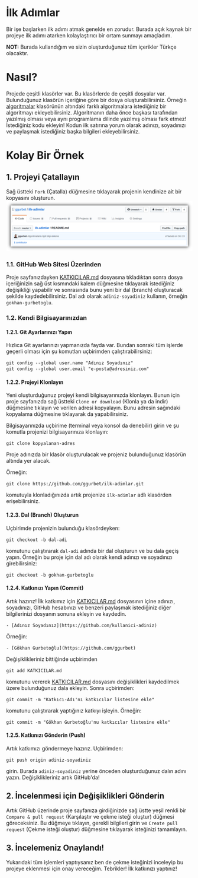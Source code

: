 # İlk Adımlar
Bir işe başlarken ilk adımı atmak genelde en zorudur. Burada açık kaynak bir projeye ilk adımı atarken kolaylaştırıcı bir ortam sunmayı amaçladım.

**NOT:** Burada kullandığım ve sizin oluşturduğunuz tüm içerikler Türkçe olacaktır.

# Nasıl?
Projede çeşitli klasörler var. Bu klasörlerde de çeşitli dosyalar var. Bulunduğunuz klasörün içeriğine göre bir dosya oluşturabilirsiniz. Örneğin [algoritmalar](algoritmalar) klasörünün altındaki farklı algoritmalara istediğiniz bir algoritmayı ekleyebilirsiniz. Algoritmanın daha önce başkası tarafından yazılmış olması veya aynı programlama dilinde yazılmış olması fark etmez! İstediğiniz kodu ekleyin! Kodun ilk satırına yorum olarak adınızı, soyadınızı ve paylaşmak istediğiniz başka bilgileri ekleyebilirsiniz.

# Kolay Bir Örnek

## 1. Projeyi Çatallayın
Sağ üstteki `Fork` (Çatalla) düğmesine tıklayarak projenin kendinize ait bir kopyasını oluşturun.
![](/resimler/catalla-dugmesi.png)

### 1.1. GitHub Web Sitesi Üzerinden
Proje sayfanızdayken [KATKICILAR.md](KATKICILAR.md) dosyasına tıkladıktan sonra dosya içeriğinizin sağ üst kısmındaki kalem düğmesine tıklayarak istediğiniz değişikliği yapabilir ve sonrasında bunu yeni bir dal (branch) oluşturacak şekilde kaydedebilirsiniz. Dal adı olarak `adiniz-soyadiniz` kullanın, örneğin `gokhan-gurbetoglu`.

### 1.2. Kendi Bilgisayarınızdan

#### 1.2.1.  Git Ayarlarınızı Yapın
Hızlıca Git ayarlarınızı yapmanızda fayda var. Bundan sonraki tüm işlerde geçerli olması için şu komutları uçbirimden çalıştırabilirsiniz:
```
git config --global user.name "Adınız Soyadınız"
git config --global user.email "e-posta@adresiniz.com"
```

#### 1.2.2. Projeyi Klonlayın
Yeni oluşturduğunuz projeyi kendi bilgisayarınızda klonlayın. Bunun için proje sayfanızda sağ üstteki `Clone or download` (Klonla ya da indir) düğmesine tıklayın ve verilen adresi kopyalayın. Bunu adresin sağındaki kopyalama düğmesine tıklayarak da yapabilirsiniz.

Bilgisayarınızda uçbirime (terminal veya konsol da denebilir) girin ve şu komutla projenizi bilgisayarınıza klonlayın:
```
git clone kopyalanan-adres
```
Proje adınızda bir klasör oluşturulacak ve projeniz bulunduğunuz klasörün altında yer alacak.

Örneğin:
```
git clone https://github.com/ggurbet/ilk-adimlar.git
```
komutuyla klonladığınızda artık projenize `ilk-adimlar` adlı klasörden erişebilirsiniz.


#### 1.2.3. Dal (Branch) Oluşturun
Uçbirimde projenizin bulunduğu klasördeyken:
```
git checkout -b dal-adi
```
komutunu çalıştırarak `dal-adi` adında bir dal oluşturun ve bu dala geçiş yapın. Örneğin bu proje için dal adı olarak kendi adınızı ve soyadınızı girebilirsiniz:
```
git checkout -b gokhan-gurbetoglu
```

#### 1.2.4. Katkınızı Yapın (Commit)
Artık hazırız! İlk katkımız için [KATKICILAR.md](KATKICILAR.md) dosyasının içine adınızı, soyadınızı, GitHub hesabınızı ve benzeri paylaşmak istediğiniz diğer bilgilerinizi dosyanın sonuna ekleyin ve kaydedin.
```
- [Adınız Soyadınız](https://github.com/kullanici-adiniz)
```

Örneğin:
```
- [Gökhan Gurbetoğlu](https://github.com/ggurbet)
```

Değişiklikleriniz bittiğinde uçbirimden
```
git add KATKICILAR.md
```
komutunu vererek [KATKICILAR.md](KATKICILAR.md) dosyasını değişiklikleri kaydedilmek üzere bulunduğunuz dala ekleyin. Sonra uçbirimden:
```
git commit -m "Katkıcı-Adı'nı katkıcılar listesine ekle"
```
komutunu çalıştırarak yaptığınız katkıyı işleyin. Örneğin:
```
git commit -m "Gökhan Gurbetoğlu'nu katkıcılar listesine ekle"
```

#### 1.2.5. Katkınızı Gönderin (Push)
Artık katkımızı göndermeye hazırız. Uçbirimden:
```
git push origin adiniz-soyadiniz
```
girin. Burada `adiniz-soyadiniz` yerine önceden oluşturduğunuz dalın adını yazın. Değişiklikleriniz artık GitHub'da!

## 2. İncelenmesi için Değişiklikleri Gönderin
Artık GitHub üzerinde proje sayfanıza girdiğinizde sağ üstte yeşil renkli bir `Compare & pull request` (Karşılaştır ve çekme isteği oluştur) düğmesi göreceksiniz. Bu düğmeye tıklayın, gerekli bilgileri girin ve `Create pull request` (Çekme isteği oluştur) düğmesine tıklayarak isteğinizi tamamlayın.

## 3. İncelemeniz Onaylandı!
Yukarıdaki tüm işlemleri yaptıysanız ben de çekme isteğinizi inceleyip bu projeye eklenmesi için onay vereceğim. Tebrikler! İlk katkınızı yaptınız!
